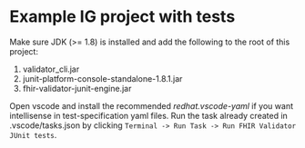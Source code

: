 # Example IG project with tests

Make sure JDK (>= 1.8) is installed and add the following to the root of this project:
1. validator_cli.jar
2. junit-platform-console-standalone-1.8.1.jar
3. fhir-validator-junit-engine.jar

Open vscode and install the recommended *redhat.vscode-yaml* if you want intellisense in test-specification yaml files. Run the task already created in .vscode/tasks.json by clicking `Terminal -> Run Task -> Run FHIR Validator JUnit tests`.
